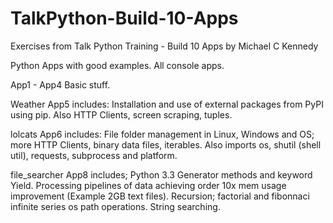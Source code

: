 # TalkPython-Build-10-Apps
Exercises from Talk Python Training - Build 10 Apps by Michael C Kennedy

Python Apps with good examples.
All console apps.

App1 - App4 Basic stuff.

Weather App5 includes:
Installation and use of external packages from PyPI using pip.
Also HTTP Clients, screen scraping, tuples.

lolcats App6 includes:
File folder management in Linux, Windows and OS; more HTTP Clients, binary data files, iterables.
Also imports os, shutil (shell util), requests, subprocess and platform.

file_searcher App8 includes;
Python 3.3 Generator methods and keyword Yield.
Processing pipelines of data achieving order 10x mem usage improvement (Example 2GB text files).
Recursion; factorial and fibonnaci infinite series
os path operations.
String searching.

